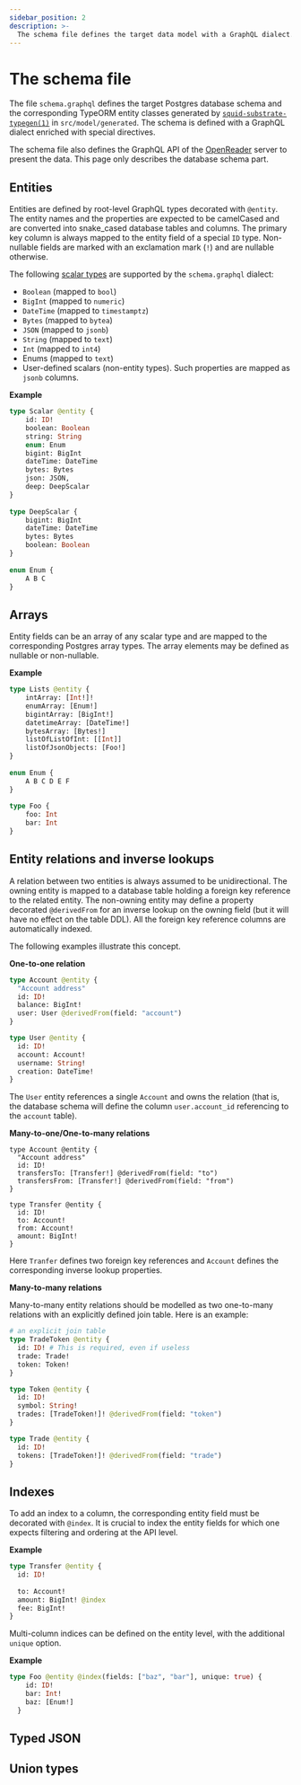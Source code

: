 ```yaml
---
sidebar_position: 2
description: >-
  The schema file defines the target data model with a GraphQL dialect.
---
```


# The schema file

The file `schema.graphql` defines the target Postgres database schema and the corresponding TypeORM entity classes generated by [`squid-substrate-typegen(1)`](https://github.com/subsquid/squid/tree/master/substrate-typegen) in `src/model/generated`. The schema is defined with a GraphQL dialect enriched with special directives.  

The schema file also defines the GraphQL API of the [OpenReader](https://github.com/subsquid/squid/tree/master/openreader) server to present the data. This page only describes the database schema part.

## Entities

Entities are defined by root-level GraphQL types decorated with `@entity`. The entity names and the properties are expected to be camelCased and are converted into snake_cased database tables and columns. The primary key column is always mapped to the entity field of a special `ID` type. Non-nullable fields are marked with an exclamation mark (`!`) and are nullable otherwise. 

The following [scalar types](https://graphql.org/learn/schema/#scalar-types) are supported by the `schema.graphql` dialect:

- `Boolean` (mapped to `bool`)
- `BigInt` (mapped to `numeric`)
- `DateTime` (mapped to `timestamptz`)
- `Bytes` (mapped to `bytea`)
- `JSON` (mapped to `jsonb`)
- `String` (mapped to `text`)
- `Int` (mapped to `int4`)
- Enums (mapped to `text`)
- User-defined scalars (non-entity types). Such properties are mapped as `jsonb` columns.

**Example** 
```graphql
type Scalar @entity {
    id: ID!
    boolean: Boolean
    string: String
    enum: Enum
    bigint: BigInt
    dateTime: DateTime
    bytes: Bytes
    json: JSON,
    deep: DeepScalar
}
        
type DeepScalar {
    bigint: BigInt
    dateTime: DateTime
    bytes: Bytes
    boolean: Boolean
}
        
enum Enum {
    A B C
}
```

## Arrays

Entity fields can be an array of any scalar type and are mapped to the corresponding Postgres array types. The array elements may be defined as nullable or non-nullable.

**Example**

```graphql
type Lists @entity {
    intArray: [Int!]!
    enumArray: [Enum!]
    bigintArray: [BigInt!]
    datetimeArray: [DateTime!]
    bytesArray: [Bytes!]
    listOfListOfInt: [[Int]]
    listOfJsonObjects: [Foo!]
}
        
enum Enum {
    A B C D E F
}
        
type Foo {
    foo: Int
    bar: Int
}
```

## Entity relations and inverse lookups

A relation between two entities is always assumed to be unidirectional. The owning entity is mapped to a database table holding a foreign key reference to the related entity. The non-owning entity may define a property decorated `@derivedFrom` for an inverse lookup on the owning field (but it will have no effect on the table DDL). All the foreign key reference columns are automatically indexed. 

The following examples illustrate this concept.

**One-to-one relation**

```graphql
type Account @entity {
  "Account address"
  id: ID!
  balance: BigInt!
  user: User @derivedFrom(field: "account")
}

type User @entity {
  id: ID!
  account: Account!
  username: String!
  creation: DateTime!
}
```

The `User` entity references a single `Account` and owns the relation (that is, the database schema will define the column `user.account_id` referencing to the `account` table).  

**Many-to-one/One-to-many relations**

```graphl
type Account @entity {
  "Account address"
  id: ID!
  transfersTo: [Transfer!] @derivedFrom(field: "to")
  transfersFrom: [Transfer!] @derivedFrom(field: "from")
}

type Transfer @entity {
  id: ID!
  to: Account!
  from: Account!
  amount: BigInt! 
}

```

Here `Tranfer` defines two foreign key references and `Account` defines the corresponding inverse lookup properties.

**Many-to-many relations**

Many-to-many entity relations should be modelled as two one-to-many relations with an explicitly defined join table. 
Here is an example:

```graphql
# an explicit join table 
type TradeToken @entity {
  id: ID! # This is required, even if useless
  trade: Trade!
  token: Token! 
}

type Token @entity {
  id: ID!
  symbol: String!
  trades: [TradeToken!]! @derivedFrom(field: "token")    
}

type Trade @entity {
  id: ID!
  tokens: [TradeToken!]! @derivedFrom(field: "trade")
}
```

## Indexes

To add an index to a column, the corresponding entity field must be decorated with `@index`. It is crucial to index the entity fields for which one expects filtering and ordering at the API level.

**Example**
```graphql
type Transfer @entity {
  id: ID!
  
  to: Account!
  amount: BigInt! @index
  fee: BigInt! 
}
```

Multi-column indices can be defined on the entity level, with the additional `unique` option. 

**Example**
```graphql
type Foo @entity @index(fields: ["baz", "bar"], unique: true) {
    id: ID!
    bar: Int!
    baz: [Enum!]
  }
```
 
## Typed JSON



## Union types

